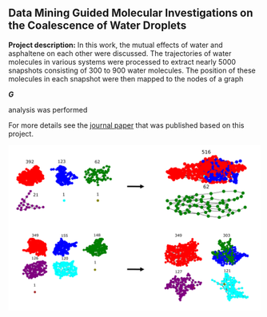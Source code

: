 ## Data Mining Guided Molecular Investigations on the Coalescence of Water Droplets

**Project description:** In this work, the mutual effects of water and asphaltene on each other were discussed. The trajectories of water molecules in various systems were processed to extract nearly 5000 snapshots consisting of 300 to 900 water molecules. The position of these molecules in each snapshot were then mapped to the nodes of a graph <p><i><b>G</b></i></p> analysis was performed


For more details see the [journal paper](https://pubs.acs.org/doi/abs/10.1021/acs.energyfuels.1c03358) that was published based on this project.

<img src="images/pap.png?raw=true">
